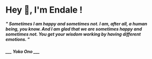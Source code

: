 <h1 title="head"> Hey 👋, I'm Endale !</h1>

**<h5><i>" Sometimes I am happy and sometimes not. I am, after all, a human being, you know. And I am glad that we are sometimes happy and sometimes not. You get your wisdom working by having different emotions. "</i></h5>**

*<b>___ Yoko Ono ___</b>*
